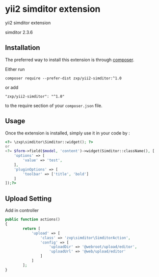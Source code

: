 yii2 simditor extension
=======================
yii2 simditor extension

simditor 2.3.6

Installation
------------

The preferred way to install this extension is through [composer](http://getcomposer.org/download/).

Either run

```
composer require --prefer-dist zxp/yii2-simditor:^1.0
```

or add

```
"zxp/yii2-simditor": "^1.0"
```

to the require section of your `composer.json` file.


Usage
-----

Once the extension is installed, simply use it in your code by  :

```php
<?= \zxp\simditor\Simditor::widget(); ?>
or
<?= $form->field($model, 'content')->widget(Simditor::className(), [
    'options' => [
        'value' => 'test',
    ],
    'pluginOptions' => [
        'toolbar' => ['title', 'bold']
    ]
]);?>
```
Upload Setting
---
Add in controller
```php
public function actions()
{
        return [
            'upload' => [
                'class' => 'zxp\simditor\SimditorAction',
                'config' => [
                    'uploadDir' => '@webroot/upload/editor',
                    'uploadUrl' => '@web/upload/editor'
                ]
            ]
        ];
}
```